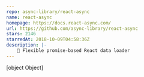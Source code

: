 ```yaml
---
repo: async-library/react-async
name: react-async
homepage: https://docs.react-async.com/
url: https://github.com/async-library/react-async
stars: 2146
starredAt: 2018-10-09T04:58:36Z
description: |-
    🍾 Flexible promise-based React data loader
---
```


[object Object]
